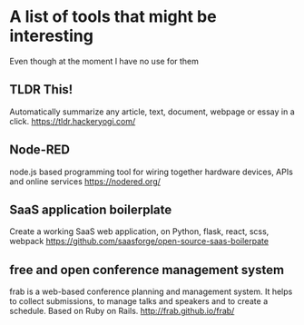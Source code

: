 # A list of tools that might be interesting
Even though at the moment I have no use for them

## TLDR This!
Automatically summarize any article, text, document, webpage or essay in a click.
https://tldr.hackeryogi.com/

## Node-RED
node.js based programming tool for wiring together hardware devices, APIs and online services
https://nodered.org/ 

## SaaS application boilerplate
Create a working SaaS web application, on Python, flask, react, scss, webpack
https://github.com/saasforge/open-source-saas-boilerpate

## free and open conference management system
frab is a web-based conference planning and management system. It helps to collect submissions, to manage talks and speakers and to create a schedule. Based on Ruby on Rails.
http://frab.github.io/frab/


